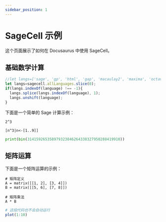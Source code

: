 ```yaml
---
sidebar_position: 1
---
```


# SageCell 示例

这个页面展示了如何在 Docusaurus 中使用 SageCell。

## 基础数学计算

```js
//let langs=['sage', 'gp', 'html', 'gap', 'macaulay2', 'maxima', 'octave', 'python', 'r', 'singular'];
let langs=sagecell.allLanguages.slice(0);
if(langs.indexOf(language) !== -1){
  langs.splice(langs.indexOf(language), 1);
  langs.unshift(language);
}
```

下面是一个简单的 Sage 计算示例：
```sage
2^3
```

```gp
[n^3|n<-[1..9]]
```

```python {autoeval=false}
print(bin(314159265358979323846264338327950288419910)) 
```

## 矩阵运算

下面是一个矩阵运算的示例：

```sage
# 矩阵定义
A = matrix([[1, 2], [3, 4]])
B = matrix([[5, 6], [7, 8]])

# 矩阵乘法
A * B

```

```r {autoeval=0}
# 这段代码也不会自动运行
plot(1:10)
```